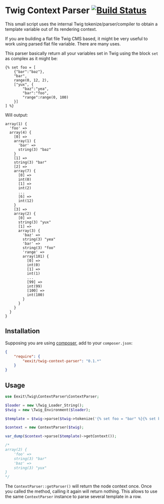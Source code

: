 # Twig Context Parser [![Build Status](https://travis-ci.org/eexit/twig-context-parser.png?branch=master)](https://travis-ci.org/eexit/twig-context-parser)

This small script uses the internal Twig tokenize/parser/compiler to obtain a template variable out of its rendering context.

If you are building a flat file Twig CMS based, it might be very useful to work using parsed flat file variable. There are many uses.

This parser basically return all your variables set in Twig using the block `set` as complex as it might be:

```
{% set foo = [
    {"bar":"baz"},
    "bar",
    range(0, 12, 2),
    ["yux", {
        "baz":"yea",
        "bar":"foo",
        "range":range(0, 100)
    }]
] %}
```

Will output:

```
array(1) {
  'foo' =>
  array(4) {
    [0] =>
    array(1) {
      'bar' =>
      string(3) "baz"
    }
    [1] =>
    string(3) "bar"
    [2] =>
    array(7) {
      [0] =>
      int(0)
      [1] =>
      int(2)
      ...
      [6] =>
      int(12)
    }
    [3] =>
    array(2) {
      [0] =>
      string(3) "yux"
      [1] =>
      array(3) {
        'baz' =>
        string(3) "yea"
        'bar' =>
        string(3) "foo"
        'range' =>
        array(101) {
          [0] =>
          int(0)
          [1] =>
          int(1)
          ...
          [99] =>
          int(99)
          [100] =>
          int(100)
        }
      }
    }
  }
}
```


## Installation

Supposing you are using [composer](http://getcomposer.org), add to your `composer.json`:

```json
{
    "require": {
        "eexit/twig-context-parser": "0.1.*"
    }
}
```

## Usage

```php
use Eexit\Twig\ContextParser\ContextParser;

$loader = new \Twig_Loader_String();
$twig = new \Twig_Environment($loader);

$template = $twig->parse($twig->tokenize('{% set foo = "bar" %}{% set baz = "yux" %}'));

$context = new ContextParser($twig);

var_dump($context->parse($template)->getContext());

/*
array(2) {
    'foo' =>
    string(3) "bar"
    'baz' =>
    string(3) "yux"
}
*/
```

The `ContextParser::getParser()` will return the node context once. Once you called the method, calling it again will return nothing.
This allows to use the same `ContextParser` instance to parse several template in a row.
